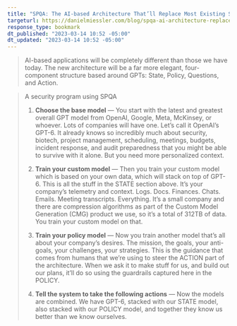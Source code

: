 ```yaml
---
title: "SPQA: The AI-based Architecture That’ll Replace Most Existing Software"
targeturl: https://danielmiessler.com/blog/spqa-ai-architecture-replace-existing-software/
response_type: bookmark
dt_published: "2023-03-14 10:52 -05:00"
dt_updated: "2023-03-14 10:52 -05:00"
---
```


> AI-based applications will be completely different than those we have today. The new architecture will be a far more elegant, four-component structure based around GPTs: State, Policy, Questions, and Action.

> A security program using SPQA
> 
> 1. **Choose the base model** — You start with the latest and greatest overall GPT model from OpenAI, Google, Meta, McKinsey, or whoever. Lots of companies will have one. Let’s call it OpenAI’s GPT-6. It already knows so incredibly much about security, biotech, project management, scheduling, meetings, budgets, incident response, and audit preparedness that you might be able to survive with it alone. But you need more personalized context.
> 
> 2. **Train your custom model** — Then you train your custom model which is based on your own data, which will stack on top of GPT-6. This is all the stuff in the STATE section above. It’s your company’s telemetry and context. Logs. Docs. Finances. Chats. Emails. Meeting transcripts. Everything. It’s a small company and there are compression algorithms as part of the Custom Model Generation (CMG) product we use, so it’s a total of 312TB of data. You train your custom model on that.
> 
> 3. **Train your policy model** — Now you train another model that’s all about your company’s desires. The mission, the goals, your anti-goals, your challenges, your strategies. This is the guidance that comes from humans that we’re using to steer the ACTION part of the architecture. When we ask it to make stuff for us, and build out our plans, it’ll do so using the guardrails captured here in the POLICY.
> 
> 4. **Tell the system to take the following actions** — Now the models are combined. We have GPT-6, stacked with our STATE model, also stacked with our POLICY model, and together they know us better than we know ourselves.